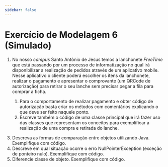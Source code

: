 ```yaml
---
sidebar: false
---
```


# Exercício de Modelagem 6 (Simulado)

1. No nosso *campus* Santo Antônio de Jesus temos a lanchonete *FreeTime* que está passando por um processo de informatização no qual irá disponibilizar a realização de pedidos através de um aplicativo mobile. Nesse aplicativo o cliente poderá escolher os itens da lanchonete, realizar o pagamento e apresentar o comprovante (um QRCode de autorização) para retirar o seu lanche sem precisar pegar a fila para comprar a ficha. 
    
    <!--
    
    1. Lembrando dos conceitos de abstração, encapsulamento e associação (composição e agregação) em orientação a objetos, escreva o código das classes, com seus respectivos atributos e métodos, para representar os conceitos envolvidos. 
    
    -->
    1. Para o comportamento de realizar pagamento e obter código de autorização basta criar os métodos com comentários explicando o que deve ser feito naquele ponto.
    1. Escreve também o código de uma classe principal que irá fazer uso das classes que representam os conceitos para exemplificar a realização de uma compra e retirada do lanche. 

<!--

2. Explique quais tipos de associação foram utilizadas na solução da questão anterior.

-->
3. Descreva as formas de comparação entre objetos utilizando Java. Exemplifique com código.
4. Descreve em qual situação ocorre o erro NullPointerException (exceção de ponteiro nulo). Exemplifique com código.
5. Diferencie classe de objeto. Exemplifique com código.
